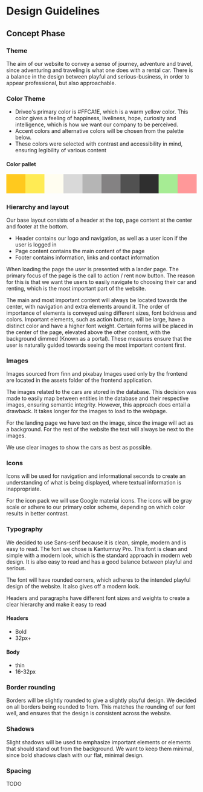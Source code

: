 # Design Guidelines

## Concept Phase

### Theme
The aim of our website to convey a sense of journey, adventure and travel, since adventuring and traveling is what one does with a rental car.
There is a balance in the design between playful and serious-business, in order to appear professional, but also approachable.


### Color Theme
- Driveo's primary color is #FFCA1E, which is a warm yellow color.
This color gives a feeling of happiness, liveliness, hope, curiosity and intelligence, which is how we want our company to be perceived.
- Accent colors and alternative colors will be chosen from the palette below. 
- These colors were selected with contrast and accessibility in mind, ensuring legibility of various content
#### Color pallet
![Image of color gradients from primary color](/assets/colors.jpg)

### Hierarchy and layout
Our base layout consists of a header at the top, page content at the center and footer at the bottom. 
- Header contains our logo and navigation, as well as a user icon if the user is logged in
- Page content contains the main content of the page
- Footer contains information, links and contact information

When loading the page the user is presented with a lander page. The primary focus of the page is the call to action / rent 
now button. The reason for this is that we want the users to easily navigate to choosing their car and renting, which is the most important part of the website.

The main and most important content will always be located towards the center, with navigation and extra elements around it.
The order of importance of elements is conveyed using different sizes, font boldness and colors. Important elements, such as action buttons, will be large, have a distinct color and have a higher font weight.
Certain forms will be placed in the center of the page, elevated above the other content, with the background dimmed (Known as a portal).
These measures ensure that the user is naturally guided towards seeing the most important content first.

### Images
Images sourced from finn and pixabay
Images used only by the frontend are located in the assets folder of the frontend application.

The images related to the cars are stored in the database. This decision was made to easily map between entities in the database and their respective images, ensuring semantic integrity.
However, this approach does entail a drawback. It takes longer for the images to load to the webpage.

For the landing page we have text on the image, since the image will act as a background. For the rest of the website the text will always be next to the images.

We use clear images to show the cars as best as possible.

### Icons
Icons will be used for navigation and informational seconds to create an understanding of what is being displayed, where textual information is inappropriate.

For the icon pack we will use Google material icons.
The icons will be gray scale or adhere to our primary color scheme, depending on which color results in better contrast.

### Typography
We decided to use Sans-serif because it is clean, simple, modern and is easy to read. The font we chose is Kantumruy Pro.
This font is clean and simple with a modern look, which is the standard approach in modern web design.
It is also easy to read and has a good balance between playful and serious.

The font will have rounded corners, which adheres to the intended playful design of the website.
It also gives off a modern look.

Headers and paragraphs have different font sizes and weights to create a clear hierarchy and make it easy to read

#### Headers
- Bold
- 32px+

#### Body
- thin
- 16-32px

### Border rounding
Borders will be slightly rounded to give a slightly playful design. We decided on all borders being rounded to 1rem.
This matches the rounding of our font well, and ensures that the design is consistent across the website.

### Shadows
Slight shadows will be used to emphasize important elements or elements that should stand out from the background.
We want to keep them minimal, since bold shadows clash with our flat, minimal design.

### Spacing
TODO
